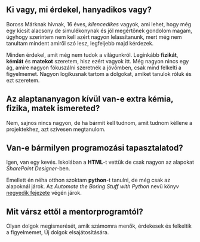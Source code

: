 ## Ki vagy, mi érdekel, hanyadikos vagy?

Boross Márknak hívnak, 16 éves, _kilencedikes_ vagyok, ami lehet, hogy még egy kicsit alacsony de simulékonynak és jól megértőnek gondolom magam, úgyhogy szerintem nem kell azért nagyon lelassítanunk, mert még nem tanultam mindent amiről szó lesz, legfeljebb majd kérdezek.

Minden érdekel, amit még nem tudok a világunkról. Leginkább **fizikát**, **kémiát** és **matekot** szeretem, hisz ezért vagyok itt. Még nagyon nincs egy ág, amire nagyon fókuszálni szeretnék a jövőmben, csak mind felkelti a figyelmemet. Nagyon logikusnak tartom a dolgokat, amiket tanulok róluk és ezt szeretem.

## Az alaptananyagon kívül van-e extra kémia, fizika, matek ismereted?

Nem, sajnos nincs nagyon, de ha bármit kell tudnom, amit tudnom kéllene a projektekhez, azt szívesen megtanulom.

## Van-e bármilyen programozási tapasztalatod?

Igen, van egy kevés. Iskolában a **HTML**-t vettük de csak nagyon az alapokat _SharePoint Designer_-ben.

Emellett én néha otthon szoktam **python**-t tanulni, de még csak az alapoknál járok. Az _Automate the Boring Stuff with Python_ nevű könyv [negyedik fejezete](https://automatetheboringstuff.com/2e/chapter4/) végén járok.

## Mit vársz ettől a mentorprogramtól?

Olyan dolgok megismerését, amik számomra menők, érdekesek és felkeltik a figyelmemet, Új dolgok elsajátosítására.
